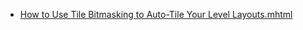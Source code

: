 - [How to Use Tile Bitmasking to Auto-Tile Your Level Layouts.mhtml](../assets/How_to_Use_Tile_Bitmasking_to_Auto-Tile_Your_Level_Layouts_1696924398675_0.mhtml)